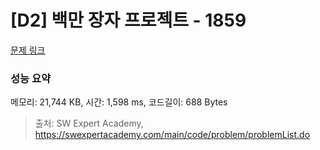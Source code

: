 # [D2] 백만 장자 프로젝트 - 1859 

[문제 링크](https://swexpertacademy.com/main/code/problem/problemDetail.do?contestProbId=AV5LrsUaDxcDFAXc) 

### 성능 요약

메모리: 21,744 KB, 시간: 1,598 ms, 코드길이: 688 Bytes



> 출처: SW Expert Academy, https://swexpertacademy.com/main/code/problem/problemList.do